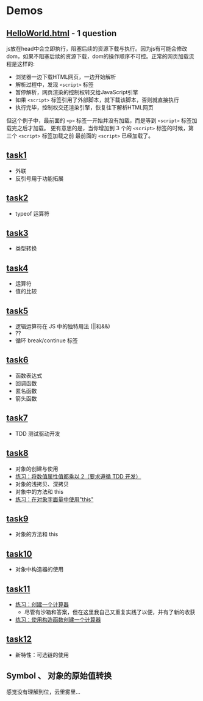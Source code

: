 # Demos

## [HelloWorld.html](HelloWorld.html) - 1 question

js放在head中会立即执行，阻塞后续的资源下载与执行。因为js有可能会修改dom，如果不阻塞后续的资源下载，dom的操作顺序不可控。正常的网页加载流程是这样的:

- 浏览器一边下载HTML网页，一边开始解析
- 解析过程中，发现 `<script>` 标签
- 暂停解析，网页渲染的控制权转交给JavaScript引擎
- 如果 `<script>` 标签引用了外部脚本，就下载该脚本，否则就直接执行
- 执行完毕，控制权交还渲染引擎，恢复往下解析HTML网页
  
但这个例子中，最前面的 `<p>` 标签一开始并没有加载，而是等到 `<script>` 标签加载完之后才加载。
更有意思的是，当你增加到 3 个的 `<script>` 标签的时候，第三个 `<script>` 标签加载之前 最前面的 `<script>` 已经加载了。

## [task1](task1.html)

- 外联
- 反引号用于功能拓展

## [task2](task2.html)

- typeof 运算符

## [task3](task3.js)

- 类型转换

## [task4](task4.js)

- 运算符
- 值的比较

## [task5](task5.js)

- 逻辑运算符在 JS 中的独特用法 (||和&&)
- ??
- 循环 break/continue 标签

## [task6](task6.js)

- 函数表达式
- 回调函数
- 匿名函数
- 箭头函数

## [task7](task7.html)

- TDD 测试驱动开发

## [task8](task8.js)

- 对象的创建与使用
- [练习：将数值属性值都乘以 2（要求遵循 TDD 开发）](https://zh.javascript.info/task/multiply-numeric)
- 对象的浅拷贝、深拷贝
- 对象中的方法和 this
- [练习：在对象字面量中使用"this"](https://zh.javascript.info/task/object-property-this)

## [task9](task9.js)

- 对象的方法和 this

## [task10](task11.html)

- 对象中构造器的使用

## [task11](task11.html)

- [练习：创建一个计算器](https://zh.javascript.info/task/calculator)
  - 尽管有沙箱和答案，但在这里我自己又重复实践了以便，并有了新的收获
- [练习：使用构造函数创建一个计算器](https://zh.javascript.info/constructor-new)

## [task12](task12.js)

- 新特性：可选链的使用

## Symbol 、 对象的原始值转换

感觉没有理解到位，云里雾里...

